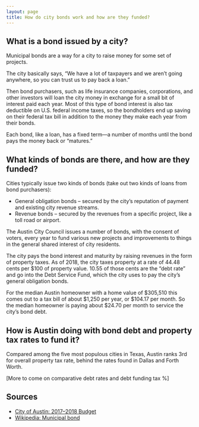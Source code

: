 ```yaml
---
layout: page
title: How do city bonds work and how are they funded?
---
```


## What is a bond issued by a city?

Municipal bonds are a way for a city to raise money for some set of projects.

The city basically says, “We have a lot of taxpayers and we aren’t going anywhere, so you can trust us to pay back
a loan.”

Then bond purchasers, such as life insurance companies, corporations, and other investors will loan the city money
in exchange for a small bit of interest paid each year. Most of this type of bond interest is also tax deductible on
U.S. federal income taxes, so the bondholders end up saving on their federal tax bill in addition to the money they
make each year from their bonds.

Each bond, like a loan, has a fixed term—a number of months until the bond pays the money back or “matures.”

## What kinds of bonds are there, and how are they funded?

Cities typically issue two kinds of bonds (take out two kinds of loans from bond purchasers):

* General obligation bonds – secured by the city’s reputation of payment and existing city revenue streams.
* Revenue bonds – secured by the revenues from a specific project, like a toll road or airport.

The Austin City Council issues a number of bonds, with the consent of voters, every year to fund various new projects
and improvements to things in the general shared interest of city residents.

The city pays the bond interest and maturity by raising revenues in the form of property taxes. As of 2018, the city
taxes property at a rate of 44.48 cents per $100 of property value. 10.55 of those cents are the “debt rate” and go into
the Debt Service Fund, which the city uses to pay the city’s general obligation bonds.

For the median Austin homeowner with a home value of $305,510 this comes out to a tax bill of about $1,250 per year,
or $104.17 per month. So the median homeowner is paying about $24.70 per month to service the city’s bond debt.

## How is Austin doing with bond debt and property tax rates to fund it?

Compared among the five most populous cities in Texas, Austin ranks 3rd for overall property tax rate, behind the rates
found in Dallas and Forth Worth.

[More to come on comparative debt rates and debt funding tax %]

## Sources

* [City of Austin: 2017–2018 Budget](https://assets.austintexas.gov/budget/17-18/downloads/volume_1.pdf)
* [Wikipedia: Municipal bond](https://en.wikipedia.org/wiki/Municipal_bond)
